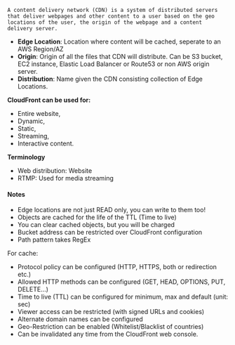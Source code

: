 `A content delivery network (CDN) is a system of distributed servers that deliver webpages and other content to a user based on the geo locations of the user, the origin of the webpage and a content delivery server.`


* __Edge Location__: Location where content will be cached, seperate to an AWS Region/AZ
* __Origin__: Origin of all the files that CDN will distribute. Can be S3 bucket, EC2 instance, Elastic Load Balancer or Route53 or non AWS origin server.
* __Distribution__: Name given the CDN consisting collection of Edge Locations.

__CloudFront can be used for:__

* Entire website,
* Dynamic,
* Static,
* Streaming,
* Interactive content.

__Terminology__

* Web distribution: Website
* RTMP: Used for media streaming

#### Notes

* Edge locations are not just READ only, you can write to them too!
* Objects are cached for the life of the TTL (Time to live)
* You can clear cached objects, but you will be charged
* Bucket address can be restricted over CloudFront configuration
* Path pattern takes RegEx

For cache:

* Protocol policy can be configured (HTTP, HTTPS, both or redirection etc.)
* Allowed HTTP methods can be configured (GET, HEAD, OPTIONS, PUT, DELETE...)
* Time to live (TTL) can be configured for minimum, max and default (unit: sec)
* Viewer access can be restricted (with signed URLs and cookies)
* Alternate domain names can be configured
* Geo-Restriction can be enabled (Whitelist/Blacklist of countries)
* Can be invalidated any time from the CloudFront web console.